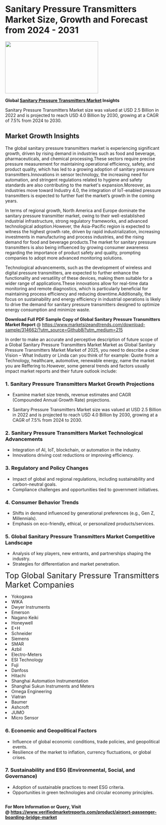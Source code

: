 <H1>Sanitary Pressure Transmitters Market Size, Growth and Forecast from 2024 - 2031</H1><img class="aligncenter size-medium wp-image-584254" src="https://thirdeyenews.in/wp-content/uploads/2024/09/Global-Market-Research-300x168.jpeg" alt="" width="300" height="168" /><p><strong>Global&nbsp;<a href="https://www.marketsizeandtrends.com/download-sample/314662/?utm_source=Github8j?utm_medium=215">Sanitary Pressure Transmitters Market</a> Insights</strong></p><p>Sanitary Pressure Transmitters Market size was valued at USD 2.5 Billion in 2022 and is projected to reach USD 4.0 Billion by 2030, growing at a CAGR of 7.5% from 2024 to 2030.</p><p><h2>Market Growth Insights</h2> <p>The global sanitary pressure transmitters market is experiencing significant growth, driven by rising demand in industries such as food and beverage, pharmaceuticals, and chemical processing.These sectors require precise pressure measurement for maintaining operational efficiency, safety, and product quality, which has led to a growing adoption of sanitary pressure transmitters.Innovations in sensor technology, the increasing need for automation, and stringent regulations related to hygiene and safety standards are also contributing to the market's expansion.Moreover, as industries move toward Industry 4.0, the integration of IoT-enabled pressure transmitters is expected to further fuel the market’s growth in the coming years.</p> <p>In terms of regional growth, North America and Europe dominate the sanitary pressure transmitter market, owing to their well-established industrial infrastructure, strong regulatory frameworks, and advanced technological adoption.However, the Asia-Pacific region is expected to witness the highest growth rate, driven by rapid industrialization, increasing investments in manufacturing and process industries, and the rising demand for food and beverage products.The market for sanitary pressure transmitters is also being influenced by growing consumer awareness regarding the importance of product safety and quality, prompting companies to adopt more advanced monitoring solutions.</p> <p>Technological advancements, such as the development of wireless and digital pressure transmitters, are expected to further enhance the functionality and versatility of these devices, making them suitable for a wider range of applications.These innovations allow for real-time data monitoring and remote diagnostics, which is particularly beneficial for maintaining process efficiency and reducing downtime.Additionally, the focus on sustainability and energy efficiency in industrial operations is likely to drive the demand for sanitary pressure transmitters designed to optimize energy consumption and minimize waste.</p> <p><span class=""><strong>Download Full PDF Sample Copy of Global Sanitary Pressure Transmitters Market Report</strong> @ <a href="https://www.marketsizeandtrends.com/download-sample/314662/?utm_source=Github8j?utm_medium=215" target="_blank">https://www.marketsizeandtrends.com/download-sample/314662/?utm_source=Github8j?utm_medium=215</a></span></p><p>In order to make an accurate and perceptive description of future scope of a Global&nbsp;Sanitary Pressure Transmitters Market Market as Global&nbsp;Sanitary Pressure Transmitters Market Market of 2025, you need to describe a clear Vision &ndash; What Industry or Linda can you think of for example: Quote from a Technology, healthcare, automotive, renewable energy, name the market you are Reffering to.However, some general trends and factors usually impact market reports and their future outlook include:</p><h3>1.&nbsp;<strong>Sanitary Pressure Transmitters Market Growth Projections</strong></h3><ul><li>Examine market size trends, revenue estimates and CAGR (Compounded Annual Growth Rate) projections.</li><li><p>Sanitary Pressure Transmitters Market size was valued at USD 2.5 Billion in 2022 and is projected to reach USD 4.0 Billion by 2030, growing at a CAGR of 7.5% from 2024 to 2030.</p></li></ul><h3>2.&nbsp;<strong>Sanitary Pressure Transmitters Market Technological Advancements</strong></h3><ul><li>Integration of AI, IoT, blockchain, or automation in the industry.</li><li>Innovations driving cost reductions or improving efficiency.</li></ul><h3>3.&nbsp;<strong>Regulatory and Policy Changes</strong></h3><ul><li>Impact of global and regional regulations, including sustainability and carbon-neutral goals.</li><li>Compliance challenges and opportunities tied to government initiatives.</li></ul><h3>4.&nbsp;<strong>Consumer Behavior Trends</strong></h3><ul><li>Shifts in demand influenced by generational preferences (e.g., Gen Z, Millennials).</li><li>Emphasis on eco-friendly, ethical, or personalized products/services.</li></ul><h3>5.&nbsp;<strong>Global Sanitary Pressure Transmitters Market Competitive Landscape</strong></h3><ul><li>Analysis of key players, new entrants, and partnerships shaping the industry.</li><li>Strategies for differentiation and market penetration.</li></ul><p data-pm-slice="1 1 []"><span style="color: inherit; font-family: inherit; font-size: 25px;">Top Global Sanitary Pressure Transmitters Market Companies</span></p><div class="" data-test-id=""><p><li>Yokogawa</li><li> WIKA</li><li> Dwyer Instruments</li><li> Emerson</li><li> Nagano Keiki</li><li> Honeywell</li><li> E+H</li><li> Schneider</li><li> Siemens</li><li> SMAR</li><li> Azbil</li><li> Electro-Meters</li><li> ESI Technology</li><li> Fuji</li><li> Danfoss</li><li> Hitachi</li><li> Shanghai Automation Instrumentation</li><li> Shanghai Sukun Instruments and Meters</li><li> Omega Engineering</li><li> Viatran</li><li> Baumer</li><li> Ashcroft</li><li> JUMO</li><li> Micro Sensor</li></p></div><h3>6.&nbsp;<strong>Economic and Geopolitical Factors</strong></h3><ul><li>Influence of global economic conditions, trade policies, and geopolitical events.</li><li>Resilience of the market to inflation, currency fluctuations, or global crises.</li></ul><h3>7.&nbsp;<strong>Sustainability and ESG (Environmental, Social, and Governance)</strong></h3><ul><li>Adoption of sustainable practices to meet ESG criteria.</li><li>Opportunities in green technologies and circular economy principles.</li></ul><h2><strong style="font-size: 14px;">For More Information or Query, Visit @&nbsp;</strong><a style="background-color: #ffffff; font-size: 14px;" href="https://www.marketsizeandtrends.com/report/sanitary-pressure-transmitters-market/" target="_blank">https://www.verifiedmarketreports.com/product/airport-passenger-boarding-bridge-market</a></h2>